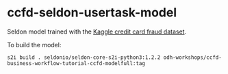 # ccfd-seldon-usertask-model

Seldon model trained with the [Kaggle credit card fraud dataset](https://www.kaggle.com/mlg-ulb/creditcardfraud).

To build the model:

```shell
s2i build . seldonio/seldon-core-s2i-python3:1.2.2 odh-workshops/ccfd-business-workflow-tutorial-ccfd-modelfull:tag 
```
